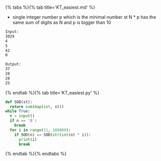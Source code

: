 {% tabs %}{% tab title='KT_easiest.md' %}

* single integer number p which is the minimal number st N * p has the same sum of digits as N and p is bigger than 10

```txt
Input:
3029
4
5
42
0

Output:
37
28
28
25
```

{% endtab %}{% tab title='KT_easiest.py' %}

```py
def SOD(st):
  return sum(map(int, st))
while True:
  n = input()
  if n == '0':
    break
  for i in range(11, 100000):
    if SOD(n) == SOD(str(int(n) * i)):
      print(i)
      break
```

{% endtab %}{% endtabs %}
